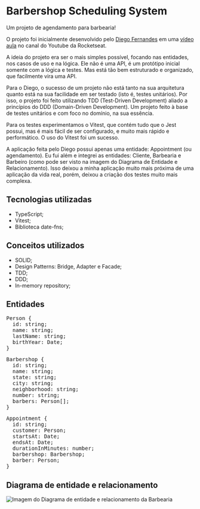# Barbershop Scheduling System

Um projeto de agendamento para barbearia! 

O projeto foi inicialmente desenvolvido pelo [Diego Fernandes](https://github.com/diego3g) em uma [vídeo aula](https://www.youtube.com/watch?v=jBOLRzjEERk) no canal do Youtube da Rocketseat.

A ideia do projeto era ser o mais simples possível, focando nas entidades, 
nos casos de uso e na lógica. Ele não é uma API, é um protótipo inicial somente
com a lógica e testes. Mas está tão bem estruturado e organizado, que facilmente 
vira uma API.

Para o Diego, o sucesso de um projeto não está tanto na sua arquitetura quanto está na sua facilidade em ser testado
(isto é, testes unitários). Por isso, o projeto foi feito utilizando TDD (Test-Driven Development) aliado a princípios
do DDD (Domain-Driven Development). Um projeto feito à base de testes unitários e com foco no domínio, na sua essência.

Para os testes experimentamos o Vitest, que contém tudo que o Jest possui, mas é mais fácil de ser configurado,
e muito mais rápido e performático. O uso do Vitest foi um sucesso.

A aplicação feita pelo Diego possui apenas uma entidade: Appointment (ou agendamento). Eu fui além e integrei as entidades:
Cliente, Barbearia e Barbeiro (como pode ser visto na imagem do Diagrama de Entidade e Relacionamento). Isso deixou a minha aplicação muito mais próxima de uma aplicação da vida real, porém, deixou 
a criação dos testes muito mais complexa.

## Tecnologias utilizadas


- TypeScript;
- Vitest;
- Biblioteca date-fns;

## Conceitos utilizados

- SOLID;
- Design Patterns: Bridge, Adapter e Facade;
- TDD;
- DDD;
- In-memory repository;

## Entidades

<pre>
Person {
  id: string;
  name: string;
  lastName: string;
  birthYear: Date;
}
</pre>

<pre>
Barbershop {
  id: string;
  name: string;
  state: string;
  city: string;
  neighborhood: string;
  number: string;
  barbers: Person[];
}
</pre>

<pre>
Appointment {
  id: string;
  customer: Person;
  startsAt: Date;
  endsAt: Date;
  durationInMinutes: number;
  barbershop: Barbershop;
  barber: Person;
}
</pre>

## Diagrama de entidade e relacionamento

![Imagem do Diagrama de entidade e relacionamento da Barbearia](https://imgur.com/ERCgoAq.png)